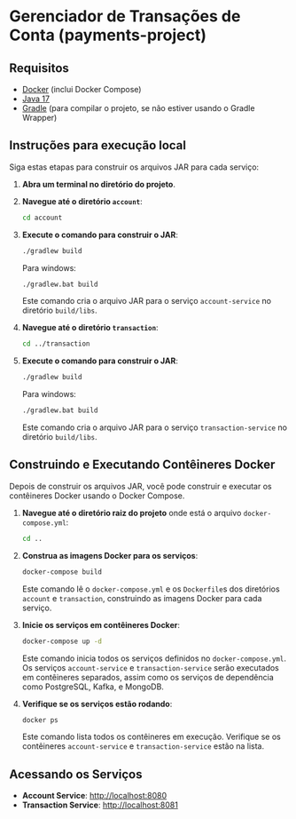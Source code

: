 # Gerenciador de Transações de Conta (payments-project)

## Requisitos

- [Docker](https://www.docker.com/get-started) (inclui Docker Compose)
- [Java 17](https://adoptium.net/)
- [Gradle](https://gradle.org/install/) (para compilar o projeto, se não estiver usando o Gradle Wrapper)

## Instruções para execução local

Siga estas etapas para construir os arquivos JAR para cada serviço:

1. **Abra um terminal no diretório do projeto**.

2. **Navegue até o diretório `account`**:
    ```bash
    cd account
    ```

3. **Execute o comando para construir o JAR**:
    ```bash
    ./gradlew build
    ```
    Para windows:
    ```bash
    ./gradlew.bat build
    ```

    Este comando cria o arquivo JAR para o serviço `account-service` no diretório `build/libs`.

4. **Navegue até o diretório `transaction`**:
    ```bash
    cd ../transaction
    ```

5. **Execute o comando para construir o JAR**:
    ```bash
    ./gradlew build
    ```
    Para windows:
    ```bash
    ./gradlew.bat build
    ```

    Este comando cria o arquivo JAR para o serviço `transaction-service` no diretório `build/libs`.

## Construindo e Executando Contêineres Docker

Depois de construir os arquivos JAR, você pode construir e executar os contêineres Docker usando o Docker Compose.

1. **Navegue até o diretório raiz do projeto** onde está o arquivo `docker-compose.yml`:
    ```bash
    cd ..
    ```

2. **Construa as imagens Docker para os serviços**:
    ```bash
    docker-compose build
    ```

    Este comando lê o `docker-compose.yml` e os `Dockerfile`s dos diretórios `account` e `transaction`, construindo as imagens Docker para cada serviço.

3. **Inicie os serviços em contêineres Docker**:
    ```bash
    docker-compose up -d
    ```

    Este comando inicia todos os serviços definidos no `docker-compose.yml`. Os serviços `account-service` e `transaction-service` serão executados em contêineres separados, assim como os serviços de dependência como PostgreSQL, Kafka, e MongoDB.

4. **Verifique se os serviços estão rodando**:
    ```bash
    docker ps
    ```

    Este comando lista todos os contêineres em execução. Verifique se os contêineres `account-service` e `transaction-service` estão na lista.

## Acessando os Serviços

- **Account Service**: [http://localhost:8080](http://localhost:8080)
- **Transaction Service**: [http://localhost:8081](http://localhost:8081)
